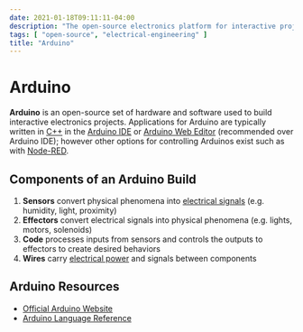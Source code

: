 ```yaml
---
date: 2021-01-18T09:11:11-04:00
description: "The open-source electronics platform for interactive projects and prototypes"
tags: [ "open-source", "electrical-engineering" ]
title: "Arduino"
---
```


# Arduino

**Arduino** is an open-source set of hardware and software used to build interactive electronics projects. Applications for Arduino are typically written in [C++](cpp.md) in the [Arduino IDE](https://www.arduino.cc/en/software) or [Arduino Web Editor](https://create.arduino.cc/editor) (recommended over Arduino IDE); however other options for controlling Arduinos exist such as with [Node-RED](https://nodered.org/docs/faq/interacting-with-arduino).

## Components of an Arduino Build

1. **Sensors** convert physical phenomena into [electrical signals](electrical-engineering.md) (e.g. humidity, light, proximity)
2. **Effectors** convert electrical signals into physical phenomena (e.g. lights, motors, solenoids)
3. **Code** processes inputs from sensors and controls the outputs to effectors to create desired behaviors
4. **Wires** carry [electrical power](watts-law.md) and signals between components

## Arduino Resources

* [Official Arduino Website](https://www.arduino.cc/)
* [Arduino Language Reference](https://www.arduino.cc/reference/en/)
